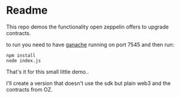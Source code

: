 # Readme

This repo demos the functionality open zeppelin offers to upgrade contracts.

to run you need to have [ganache](https://www.trufflesuite.com/ganache) running on port 7545 and then run:

```
npm install
node index.js
```

That's it for this small little demo..

I'll create a version that doesn't use the sdk but plain web3 and the contracts from OZ.
